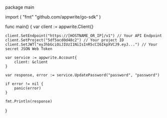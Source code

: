 package main

import (
    "fmt"
    "github.com/appwrite/go-sdk"
)

func main() {
    var client := appwrite.Client{}

    client.SetEndpoint("https://[HOSTNAME_OR_IP]/v1") // Your API Endpoint
    client.SetProject("5df5acd0d48c2") // Your project ID
    client.SetJWT("eyJhbGciOiJIUzI1NiIsInR5cCI6IkpXVCJ9.eyJ...") // Your secret JSON Web Token

    var service := appwrite.Account{
        client: &client
    }

    var response, error := service.UpdatePassword("password", "password")

    if error != nil {
        panic(error)
    }

    fmt.Println(response)
}